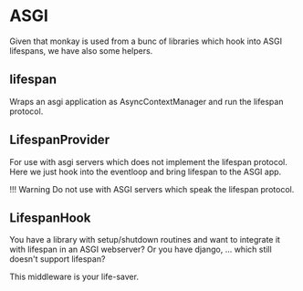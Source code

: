 # ASGI

Given that monkay is used from a bunc of libraries which hook into ASGI lifespans,
we have also some helpers.

## lifespan

Wraps an asgi application as AsyncContextManager and run the lifespan protocol.

## LifespanProvider

For use with asgi servers which does not implement the lifespan protocol. Here we just hook into the eventloop and bring lifespan to the ASGI app.

!!! Warning
    Do not use with ASGI servers which speak the lifespan protocol.

## LifespanHook

You have a library with setup/shutdown routines and want to integrate it with lifespan in an ASGI webserver?
Or you have django, ... which still doesn't support lifespan?

This middleware is your life-saver.
